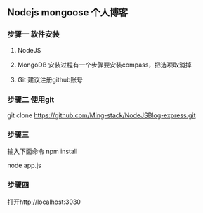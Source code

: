 ## Nodejs mongoose 个人博客
### 步骤一 软件安装
1. NodeJS

2. MongoDB
安装过程有一个步骤要安装compass，把选项取消掉

3. Git
建议注册github账号

### 步骤二 使用git
git clone https://github.com/Ming-stack/NodeJSBlog-express.git

### 步骤三
输入下面命令
npm install

node app.js

### 步骤四
打开http://localhost:3030